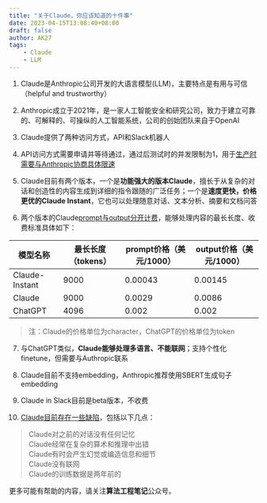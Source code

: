 ```yaml
---
title: "关于Claude，你应该知道的十件事"
date: 2023-04-15T13:08:40+08:00
draft: false
author: AK27
tags:
    - Claude
    - LLM
---
```


1. Claude是Anthropic公司开发的大语言模型(LLM)，主要特点是有用与可信（helpful and trustworthy）  

2. Anthropic成立于2021年，是一家人工智能安全和研究公司，致力于建立可靠的、可解释的、可操纵的人工智能系统，公司的创始团队来自于OpenAI  

3. Claude提供了两种访问方式，API和Slack机器人  

4. API访问方式需要申请并等待通过，通过后测试时的并发限制为1，用于[生产时需要与Anthropic协商具体限速](https://console.anthropic.com/docs/api/errors#rate-limits)  

5. Claude目前有两个版本，一个是**功能强大的版本Claude**，擅长于从复杂的对话和创造性的内容生成到详细的指令跟随的广泛任务；一个是**速度更快，价格更优的Claude Instant**，它也可以处理随意对话、文本分析、摘要和文档问答  

6. 两个版本的Claude[prompt与output分开计费](https://cdn2.assets-servd.host/anthropic-website/production/images/FINAL-PRICING.pdf)，能够处理内容的最长长度、收费标准具体如下：  

| 模型名称 | 最长长度（tokens） | prompt价格（美元/1000） | output价格（美元/1000） |
| --- | --- | --- | --- |
| Claude-Instant | 9000 | 0.00043 | 0.00145 |
| Claude | 9000 | 0.0029 | 0.0086 |
| ChatGPT | 4096 | 0.002 | 0.002 |

> 注：Claude的价格单位为character，ChatGPT的价格单位为token

7. 与ChatGPT类似，**Claude能够处理多语言、不能联网**；支持个性化finetune，但需要与Authropic联系  

8. Claude目前不支持embedding，Anthropic推荐使用SBERT生成句子embedding  

9. Claude in Slack目前是beta版本，不收费  

10. [Claude目前存在一些缺陷](https://www.anthropic.com/claude-in-slack)，包括以下几点：  

> Claude对之前的对话没有任何记忆  
> Claude经常在复杂的算术和推理中出错  
> Claude有时会产生幻觉或编造信息和细节  
> Claude没有联网  
> Claude的训练数据是两年前的

更多可能有帮助的内容，请关注**算法工程笔记**公众号。 
